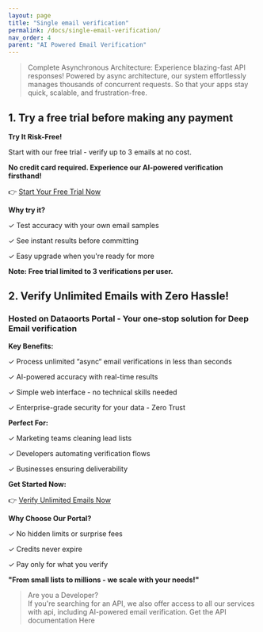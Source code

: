 ```yaml
---
layout: page
title: "Single email verification" 
permalink: /docs/single-email-verification/
nav_order: 4
parent: "AI Powered Email Verification"
---
```


>Complete Asynchronous Architecture:
Experience blazing-fast API responses! Powered by async architecture, our system effortlessly manages thousands of concurrent requests. So that your apps stay quick, scalable, and frustration-free.

## 1. Try a free trial before making any payment

**Try It Risk-Free!**

Start with our free trial - verify up to 3 emails at no cost.

**No credit card required. Experience our AI-powered verification firsthand!**

👉 [Start Your Free Trial Now](https://mails.dataoorts.com/)

**Why try it?**

✓ Test accuracy with your own email samples

✓ See instant results before committing

✓ Easy upgrade when you're ready for more

**Note: Free trial limited to 3 verifications per user.**

## 2. Verify Unlimited Emails with Zero Hassle!
### Hosted on Dataoorts Portal - Your one-stop solution for Deep Email verification
**Key Benefits:**

✓ Process unlimited “async“ email verifications in less than seconds

✓ AI-powered accuracy with real-time results

✓ Simple web interface - no technical skills needed

✓ Enterprise-grade security for your data - Zero Trust

**Perfect For:**

✓ Marketing teams cleaning lead lists

✓ Developers automating verification flows

✓ Businesses ensuring deliverability

**Get Started Now:**

👉 [Verify Unlimited Emails Now](https://cloud.dataoorts.com/aicrm_mails)

**Why Choose Our Portal?**

✓ No hidden limits or surprise fees

✓ Credits never expire

✓ Pay only for what you verify

**"From small lists to millions - we scale with your needs!"**

> Are you a Developer?<br>
If you're searching for an API, we also offer access to all our services with api, including AI-powered email verification. Get the API documentation Here

